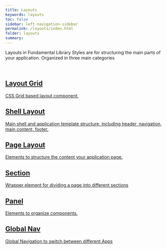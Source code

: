 ```yaml
---
title: Layouts
keywords: layouts
toc: false
sidebar: left-navigation-sidebar
permalink: /layouts/index.html
folder: layouts
summary:
---
```


Layouts in Fundamental Library Styles are for structuring the main parts of your application. Organized in three main categories


<br>
<div class="fd-container docs-tiles">
    <div class="fd-row">
        <div class="fd-col fd-col--6">
            <a class="fd-tile" role="button" href="layout-grid.html">
                <div class="fd-tile__content">
                    <h2 class="fd-tile__header">
                        Layout Grid
                    </h2>
                    <p class="fd-tile__description">
                        CSS Grid based layout component.
                    </p>
                </div>
            </a>
        </div>
        <div class="fd-col fd-col--6">
            <a class="fd-tile" role="button" href="shell-layout.html">
                <div class="fd-tile__content">
                    <h2 class="fd-tile__header">
                        Shell Layout
                    </h2>
                    <p class="fd-tile__description">
                        Main shell and application template structure, including header, navigation, main content, footer.
                    </p>
                </div>
            </a>
        </div>
    </div>
    <div class="fd-row">
        <div class="fd-col fd-col--6">
            <a class="fd-tile" role="button" href="page-layout.html">
                <div class="fd-tile__content">
                    <h2 class="fd-tile__header">
                        Page Layout
                    </h2>
                    <p class="fd-tile__description">
                        Elements to structure the content your application page.
                    </p>
                </div>
            </a>
        </div>
        <div class="fd-col fd-col--6">
            <a class="fd-tile" role="button" href="section.html">
                <div class="fd-tile__content">
                    <h2 class="fd-tile__header">
                        Section
                    </h2>
                    <p class="fd-tile__description">
                        Wrapper element for dividing a page into different sections
                    </p>
                </div>
            </a>
        </div>
    </div>
    <div class="fd-row">
        <div class="fd-col fd-col--6">
            <a class="fd-tile" role="button" href="panel.html">
                <div class="fd-tile__content">
                    <h2 class="fd-tile__header">
                        Panel
                    </h2>
                    <p class="fd-tile__description">
                        Elements to organize components.
                    </p>
                </div>
            </a>
        </div>
        <div class="fd-col fd-col--6">
            <a class="fd-tile" role="button" href="global-navigation.html">
                <div class="fd-tile__content">
                    <h2 class="fd-tile__header">
                        Global Nav
                    </h2>
                    <p class="fd-tile__description">
                        Global Navigation to switch between different Apps
                    </p>
                </div>
            </a>
        </div>
    </div>
</div>